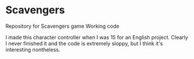 # Scavengers
Repository for Scavengers game
Working code

I made this character controller when I was 15 for an English project. Clearly I never finished it and the code is extremely sloppy, but I think it's interesting nontheless.
